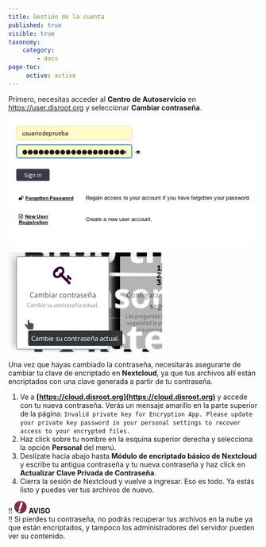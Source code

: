 ```yaml
---
title: Gestión de la cuenta
published: true
visible: true
taxonomy:
    category:
        - docs
page-toc:
     active: active
---
```


Primero, necesitas acceder al **Centro de Autoservicio** en https://user.disroot.org y seleccionar **Cambiar contraseña**.

![](en/login.png)

![](es/cambio.png)

Una vez que hayas cambiado la contraseña, necesitarás asegurarte de cambiar tu clave de encriptado en **Nextcloud**, ya que tus archivos allí están encriptados con una clave generada a partir de tu contraseña.
1. Ve a **[https://cloud.disroot.org](https://cloud.disroot.org)** y accede con tu nueva contraseña.
Verás un mensaje amarillo en la parte superior de la página:
`Invalid private key for Encryption App. Please update your private key password in your personal settings to recover access to your encrypted files.`
2. Haz click sobre tu nombre en la esquina superior derecha y selecciona la opción **Personal** del menú.
3. Deslízate hacia abajo hasta **Módulo de encriptado básico de Nextcloud** y escribe tu antigua contraseña y tu nueva contraseña y haz click en **Actualizar Clave Privada de Contraseña**.
4. Cierra la sesión de Nextcloud y vuelve a ingresar. Eso es todo. Ya estás listo y puedes ver tus archivos de nuevo.

!! ![](en/note.png) **AVISO**<br>
!! Si pierdes tu contraseña, no podrás recuperar tus archivos en la nube ya que están encriptados, y tampoco los administradores del servidor pueden ver su contenido.

